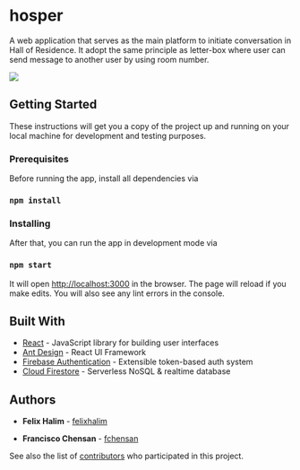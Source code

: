 # hosper

A web application that serves as the main platform to initiate conversation in Hall of Residence. It adopt the same principle as letter-box where user can send message to another user by using room number.

![](https://i.imgur.com/d35dUgm.png)


## Getting Started

These instructions will get you a copy of the project up and running on your local machine for development and testing purposes.

### Prerequisites

Before running the app, install all dependencies via

### `npm install`

### Installing

After that, you can run the app in development mode via

### `npm start`

It will open [http://localhost:3000](http://localhost:3000) in the browser.
The page will reload if you make edits.
You will also see any lint errors in the console.

## Built With

- [React](https://reactjs.org/) - JavaScript library for building user interfaces
- [Ant Design](https://ant.design/) - React UI Framework
- [Firebase Authentication](https://firebase.google.com/products/auth) - Extensible token-based auth system
- [Cloud Firestore](https://firebase.google.com/products/firestore) - Serverless NoSQL & realtime database

## Authors

- **Felix Halim** - [felixhalim](https://github.com/felixhalim)

- **Francisco Chensan** - [fchensan](https://github.com/fchensan)

See also the list of [contributors](https://github.com/fchensan/hosper/contributors) who participated in this project.
